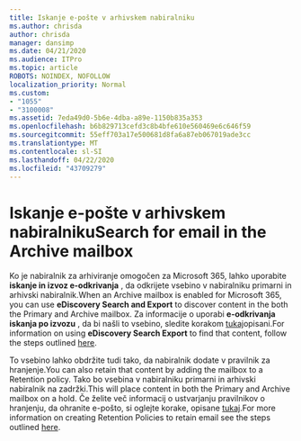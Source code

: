 ```yaml
---
title: Iskanje e-pošte v arhivskem nabiralniku
ms.author: chrisda
author: chrisda
manager: dansimp
ms.date: 04/21/2020
ms.audience: ITPro
ms.topic: article
ROBOTS: NOINDEX, NOFOLLOW
localization_priority: Normal
ms.custom:
- "1055"
- "3100008"
ms.assetid: 7eda49d0-5b6e-4dba-a89e-1150b835a353
ms.openlocfilehash: b6b829713cefd3c8b4bfe610e560469e6c646f59
ms.sourcegitcommit: 55eff703a17e500681d8fa6a87eb067019ade3cc
ms.translationtype: MT
ms.contentlocale: sl-SI
ms.lasthandoff: 04/22/2020
ms.locfileid: "43709279"
---
```

# <a name="search-for-email-in-the-archive-mailbox"></a><span data-ttu-id="9ed22-102">Iskanje e-pošte v arhivskem nabiralniku</span><span class="sxs-lookup"><span data-stu-id="9ed22-102">Search for email in the Archive mailbox</span></span>

<span data-ttu-id="9ed22-103">Ko je nabiralnik za arhiviranje omogočen za Microsoft 365, lahko uporabite **iskanje in izvoz e-odkrivanja** , da odkrijete vsebino v nabiralniku primarni in arhivski nabiralnik.</span><span class="sxs-lookup"><span data-stu-id="9ed22-103">When an Archive mailbox is enabled for Microsoft 365, you can use **eDiscovery Search and Export** to discover content in the both the Primary and Archive mailbox.</span></span> <span data-ttu-id="9ed22-104">Za informacije o uporabi **e-odkrivanja iskanja po izvozu** , da bi našli to vsebino, sledite korakom [tukaj](https://docs.microsoft.com/office365/securitycompliance/export-search-results)opisani.</span><span class="sxs-lookup"><span data-stu-id="9ed22-104">For information on using **eDiscovery Search Export** to find that content, follow the steps outlined [here](https://docs.microsoft.com/office365/securitycompliance/export-search-results).</span></span>
  
<span data-ttu-id="9ed22-105">To vsebino lahko obdržite tudi tako, da nabiralnik dodate v pravilnik za hranjenje.</span><span class="sxs-lookup"><span data-stu-id="9ed22-105">You can also retain that content by adding the mailbox to a Retention policy.</span></span> <span data-ttu-id="9ed22-106">Tako bo vsebina v nabiralniku primarni in arhivski nabiralnik na zadržki.</span><span class="sxs-lookup"><span data-stu-id="9ed22-106">This will place content in both the Primary and Archive mailbox on a hold.</span></span> <span data-ttu-id="9ed22-107">Če želite več informacij o ustvarjanju pravilnikov o hranjenju, da ohranite e-pošto, si oglejte korake, opisane [tukaj](https://docs.microsoft.com/Office365/securitycompliance/retention-policies).</span><span class="sxs-lookup"><span data-stu-id="9ed22-107">For more information on creating Retention Policies to retain email see the steps outlined [here](https://docs.microsoft.com/Office365/securitycompliance/retention-policies).</span></span>
  